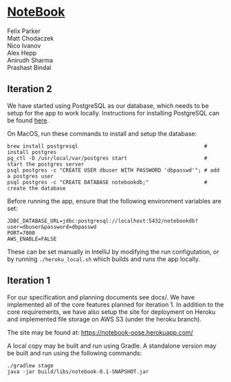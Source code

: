 # [NoteBook](https://notebook-oose.herokuapp.com/)

Felix Parker \
Matt Chodaczek \
Nico Ivanov \
Alex Hepp \
Anirudh Sharma \
Prashast Bindal

## Iteration 2
We have started using PostgreSQL as our database, which needs to be setup for the app to work locally.
Instructions for installing PostgreSQL can be found [here](https://www.postgresql.org/download/).

On MacOS, run these commands to install and setup the database:
```
brew install postgresql                                         # install postgres
pg_ctl -D /usr/local/var/postgres start                         # start the postgres server
psql postgres -c "CREATE USER dbuser WITH PASSWORD 'dbpasswd'"; # add a postgres user
psql postgres -c "CREATE DATABASE notebookdb;"                  # create the database
```

Before running the app, ensure that the following environment variables are set:
```
JDBC_DATABASE_URL=jdbc:postgresql://localhost:5432/notebookdb?user=dbuser&password=dbpasswd
PORT=7000
AWS_ENABLE=FALSE
```
These can be set manually in IntelliJ by modifying the run configutation, or by running `./heroku_local.sh` which builds and runs the app locally.

## Iteration 1

For our specification and planning documents see docs/. We have implemented all of the core features planned for iteration 1.
In addition to the core requirements, we have also setup the site for deployment on Heroku and implemented file storage on AWS S3 (under the heroku branch).

The site may be found at: https://notebook-oose.herokuapp.com/

A local copy may be built and run using Gradle. A standalone version may be built and run using the following commands:
```
./gradlew stage
java -jar build/libs/notebook-0.1-SNAPSHOT.jar
```
